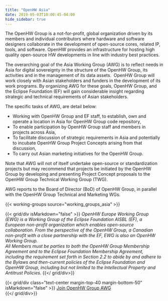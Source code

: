 ```yaml
---
title: "OpenHW Asia"
date: 2019-05-03T10:00:45-04:00
hide_sidebar: true
---
```


The OpenHW Group is a not-for-profit, global organization driven by its members and individual contributors where hardware and software designers collaborate in the development of open-source cores, related IP, tools, and software. OpenHW provides an infrastructure for hosting high quality open-source HW developments in line with industry best practices.

The overarching goal of the Asia Working Group (AWG) is to reflect needs in Asia for digital sovereignty in the structure of the OpenHW Group, its activities and in the management of its data assets.  OpenHW Group will work closely with Asian stakeholders and funders in the development of its work programs. By organizing AWG for these goals, OpenHW Group, and the Eclipse Foundation (EF) will gain considerable insight regarding strategic and technical requirements of Asian stakeholders.

The specific tasks of AWG, are detail below:

-   Working with OpenHW Group and EF staff, to establish, own and operate a location in Asia for OpenHW Group code repository,
-   To enable participation by OpenHW Group staff and members in projects across Asia,
-   To facilitate discussion of strategic requirements in Asia and potentially to incubate OpenHW Group Project Concepts arising from that discussion,
-   To carry out Asian marketing initiatives for the OpenHW Group. 

Note that AWG will not of itself undertake open-source or standardization projects but may recommend that projects be initiated by the OpenHW Group by developing and presenting Project Concept proposals to the OpenHW Group Technical Working Group (TWG).

AWG reports to the Board of Director (BoD) of OpenHW Group, in parallel with the OpenHW Group Technical and Marketing WGs.

{{< working-groups source="working_groups_asia" >}}

{{< grid/div isMarkdown="false" >}}
<i class="small">OpenHW Europe Working Group (EWG) is a Working Group of the Eclipse Foundation AISBL (EF), a European non-profit organization which enables open-source collaboration. From the perspective of the OpenHW Group, a Canadian non-profit with a close partnership with the EF, EWG is also an OpenHW Working Group.</i>
<br>
<i class="small">All Members must be parties to both the OpenHW Group Membership Agreement and to the Eclipse Foundation Membership Agreement, including the requirement set forth in Section 2.2 to abide by and adhere to the Bylaws and then-current policies of the Eclipse Foundation and OpenHW Group, including but not limited to the Intellectual Property and Antitrust Policies.</i>
{{</ grid/div>}}

{{< grid/div class="text-center margin-top-40 margin-bottom-50" isMarkdown="false" >}}
<a class="btn btn-primary" href="/membership/join-awg-and-ewg">Join OpenHW Group AWG </a>        
{{</ grid/div>}}

